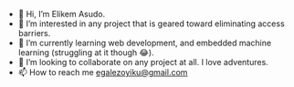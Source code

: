 - 👋 Hi, I’m Elikem Asudo.
- 👀 I’m interested in any project that is geared toward eliminating access barriers.
- 🌱 I’m currently learning web development, and embedded machine learning (struggling at it though 😂).
- 💞️ I’m looking to collaborate on any project at all. I love adventures.
- 📫 How to reach me egalezoyiku@gmail.com

<!---
e-c-centric/e-c-centric is a ✨ special ✨ repository because its `README.md` (this file) appears on your GitHub profile.
You can click the Preview link to take a look at your changes.
--->
